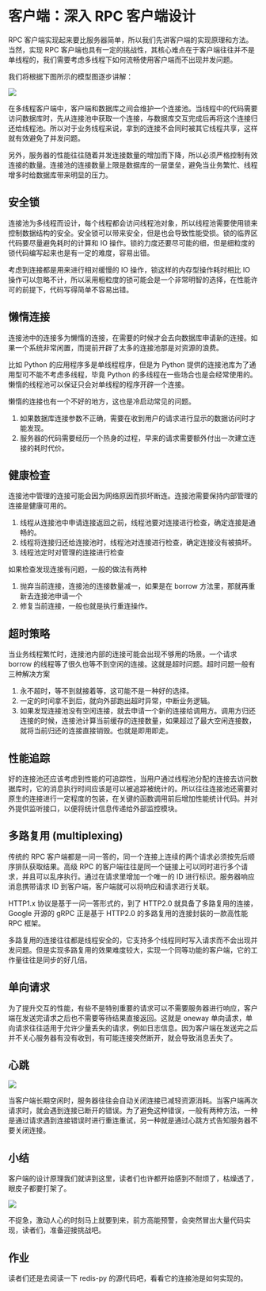 # 客户端：深入 RPC 客户端设计

RPC 客户端实现起来要比服务器简单，所以我们先讲客户端的实现原理和方法。当然，实现 RPC 客户端也具有一定的挑战性，其核心难点在于客户端往往并不是单线程的，我们需要考虑多线程下如何流畅使用客户端而不出现并发问题。

我们将根据下图所示的模型图逐步讲解：

![](https://user-gold-cdn.xitu.io/2018/5/11/1634e1ec1502a924?w=775&h=464&f=png&s=50901)

在多线程客户端中，客户端和数据库之间会维护一个连接池。当线程中的代码需要访问数据库时，先从连接池中获取一个连接，与数据库交互完成后再将这个连接归还给线程池。所以对于业务线程来说，拿到的连接不会同时被其它线程共享，这样就有效避免了并发问题。

另外，服务器的性能往往随着并发连接数量的增加而下降，所以必须严格控制有效连接的数量。连接池的连接数量上限是数据库的一层堡垒，避免当业务繁忙、线程增多时给数据库带来明显的压力。

## 安全锁

连接池为多线程而设计，每个线程都会访问线程池对象，所以线程池需要使用锁来控制数据结构的安全。安全锁可以带来安全，但是也会导致性能受损。锁的临界区代码要尽量避免耗时的计算和 IO 操作。锁的力度还要尽可能的细，但是细粒度的锁代码编写起来也是有一定的难度，容易出错。

考虑到连接都是用来进行相对缓慢的 IO 操作，锁这样的内存型操作耗时相比 IO 操作可以忽略不计，所以采用粗粒度的锁可能会是一个非常明智的选择，在性能许可的前提下，代码写得简单不容易出错。

## 懒惰连接

连接池中的连接多为懒惰的连接，在需要的时候才会去向数据库申请新的连接。如果一个系统非常闲置，而提前开辟了太多的连接池那是对资源的浪费。

比如 Python 的应用程序多是单线程程序，但是为 Python 提供的连接池库为了通用型可不能不考虑多线程，毕竟 Python 的多线程在一些场合也是会经常使用的。懒惰的线程池可以保证只会对单线程的程序开辟一个连接。

懒惰的连接也有一个不好的地方，这也是冷启动常见的问题。

1.  如果数据库连接参数不正确，需要在收到用户的请求进行显示的数据访问时才能发现。
2.  服务器的代码需要经历一个热身的过程，早来的请求需要额外付出一次建立连接的耗时代价。

## 健康检查

连接池中管理的连接可能会因为网络原因而损坏断连。连接池需要保持内部管理的连接是健康可用的。

1.  线程从连接池中申请连接返回之前，线程池要对连接进行检查，确定连接是通畅的。
2.  线程将连接归还给连接池时，线程池对连接进行检查，确定连接没有被搞坏。
3.  线程池定时对管理的连接进行检查

如果检查发现连接有问题，一般的做法有两种

1.  抛弃当前连接，连接池的连接数量减一，如果是在 borrow 方法里，那就再重新去连接池申请一个
2.  修复当前连接，一般也就是执行重连操作。

## 超时策略

当业务线程繁忙时，连接池内部的连接可能会出现不够用的场景。一个请求 borrow 的线程等了很久也等不到空闲的连接。这就是超时问题。超时问题一般有三种解决方案

1.  永不超时，等不到就接着等，这可能不是一种好的选择。
2.  一定的时间拿不到后，就向外部跑出超时异常，中断业务逻辑。
3.  如果发现连接池没有空闲连接，就去申请一个新的连接给调用方。调用方归还连接的时候，连接池计算当前缓存的连接数量，如果超过了最大空闲连接数，就将当前归还的连接直接销毁。也就是即用即走。

## 性能追踪

好的连接池还应该考虑到性能的可追踪性，当用户通过线程池分配的连接去访问数据库时，它的消息执行时间应该是可以被追踪被统计的。所以往往连接池还需要对原生的连接进行一定程度的包装，在关键的函数调用前后增加性能统计代码。并对外提供监听接口，以便将统计信息传递给外部监控模块。

## 多路复用 (multiplexing)

传统的 RPC 客户端都是一问一答的，同一个连接上连续的两个请求必须按先后顺序排队获取结果。高级 RPC 的客户端往往是同一个链接上可以同时进行多个请求，并且可以乱序执行。通过在请求里增加一个唯一的 ID 进行标识。服务器响应消息携带请求 ID 到客户端，客户端就可以将响应和请求进行关联。

HTTP1.x 协议是基于一问一答形式的，到了 HTTP2.0 就具备了多路复用的连接，Google 开源的 gRPC 正是基于 HTTP2.0 的多路复用的连接封装的一款高性能 RPC 框架。

多路复用的连接往往都是线程安全的，它支持多个线程同时写入请求而不会出现并发问题。但是实现多路复用的效果难度较大，实现一个同等功能的客户端，它的工作量往往是同步的好几倍。

## 单向请求

为了提升交互的性能，有些不是特别重要的请求可以不需要服务器进行响应，客户端在发送完请求之后也不需要等待结果直接返回。这就是 oneway 单向请求，单向请求往往适用于允许少量丢失的请求，例如日志信息。因为客户端在发送完之后并不关心服务器有没有收到，有可能连接突然断开，就会导致消息丢失了。

## 心跳

![](https://user-gold-cdn.xitu.io/2018/5/31/163b5028f7659c73?w=682&h=406&f=png&s=113853)

当客户端长期空闲时，服务器往往会自动关闭连接已减轻资源消耗。当客户端再次请求时，就会遇到连接已断开的错误。为了避免这种错误，一般有两种方法，一种是通过请求遇到连接错误时进行重连重试，另一种就是通过心跳方式告知服务器不要关闭连接。

## 小结

客户端的设计原理我们就讲到这里，读者们也许都开始感到不耐烦了，枯燥透了，眼皮子都要打架了。

![](https://user-gold-cdn.xitu.io/2018/5/19/1637629c24504946?w=346&h=344&f=png&s=73785)

不捉急，激动人心的时刻马上就要到来，前方高能预警，会突然冒出大量代码实现，读者们，准备迎接挑战吧。

## 作业

读者们还是去阅读一下 redis-py 的源代码吧，看看它的连接池是如何实现的。